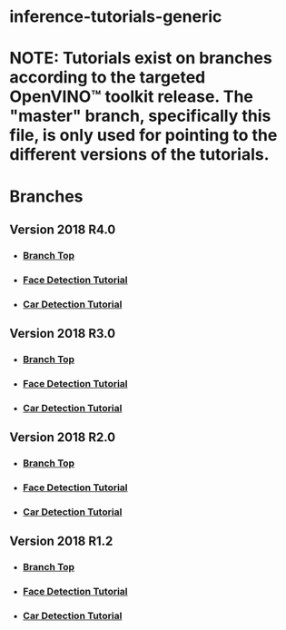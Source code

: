 # inference-tutorials-generic


# **NOTE**: Tutorials exist on branches according to the targeted OpenVINO™ toolkit release.  The "master" branch, specifically this file, is only used for pointing to the different versions of the tutorials.

# Branches
## Version 2018 R4.0
- ### [Branch Top](https://github.com/intel-iot-devkit/inference-tutorials-generic/tree/openvino_toolkit_r4_0)
- ### [Face Detection Tutorial](https://github.com/intel-iot-devkit/inference-tutorials-generic/tree/openvino_toolkit_r4_0/face_detection_tutorial/Readme.md)
- ### [Car Detection Tutorial](https://github.com/intel-iot-devkit/inference-tutorials-generic/tree/openvino_toolkit_r4_0/car_detection_tutorial/Readme.md)

## Version 2018 R3.0
- ### [Branch Top](https://github.com/intel-iot-devkit/inference-tutorials-generic/tree/openvino_toolkit_r3_0)
- ### [Face Detection Tutorial](https://github.com/intel-iot-devkit/inference-tutorials-generic/tree/openvino_toolkit_r3_0/face_detection_tutorial/Readme.md)
- ### [Car Detection Tutorial](https://github.com/intel-iot-devkit/inference-tutorials-generic/tree/openvino_toolkit_r3_0/car_detection_tutorial/Readme.md)

## Version 2018 R2.0
- ### [Branch Top](https://github.com/intel-iot-devkit/inference-tutorials-generic/tree/openvino_toolkit_r2_0)
- ### [Face Detection Tutorial](https://github.com/intel-iot-devkit/inference-tutorials-generic/tree/openvino_toolkit_r2_0/face_detection_tutorial/Readme.md)
- ### [Car Detection Tutorial](https://github.com/intel-iot-devkit/inference-tutorials-generic/tree/openvino_toolkit_r2_0/car_detection_tutorial/Readme.md)

## Version 2018 R1.2
- ### [Branch Top](https://github.com/intel-iot-devkit/inference-tutorials-generic/tree/openvino_toolkit_r1_2)
- ### [Face Detection Tutorial](https://github.com/intel-iot-devkit/inference-tutorials-generic/tree/openvino_toolkit_r1_2/face_detection_tutorial/Readme.md)
- ### [Car Detection Tutorial](https://github.com/intel-iot-devkit/inference-tutorials-generic/tree/openvino_toolkit_r1_2/car_detection_tutorial/Readme.md)


